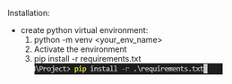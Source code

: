 Installation:


- create python virtual environment:
    1. python -m venv <your_env_name>
    2. Activate the environment 
    3. pip install -r requirements.txt <br>
        ![Alt text](<img/Screenshot 2023-12-08 095419.png>)
